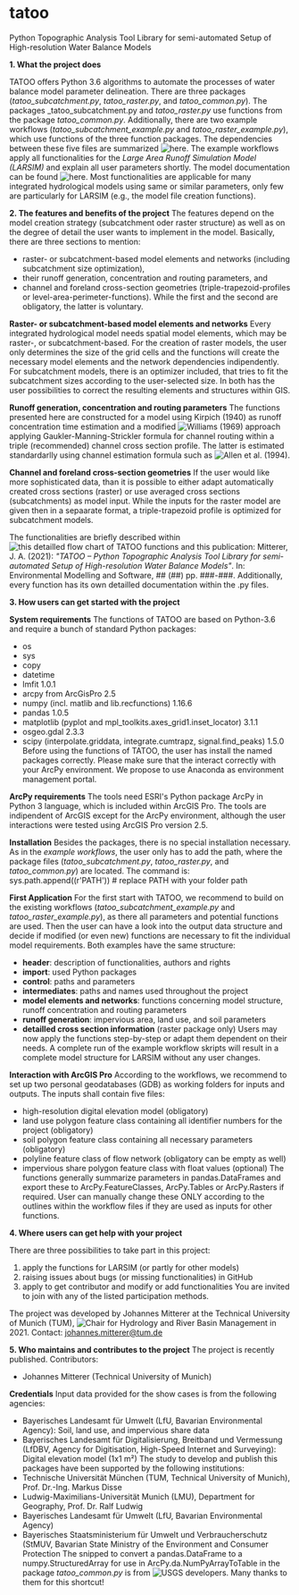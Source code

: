 # tatoo
 Python Topographic Analysis Tool Library for semi-automated Setup of High-resolution Water Balance Models

**1. What the project does**

TATOO offers Python 3.6 algorithms to automate the processes of water balance model parameter delineation. 
There are three packages (_tatoo_subcatchment.py_, _tatoo_raster.py_, and _tatoo_common.py_). The packages _tatoo_subcatchment.py and _tatoo_raster.py_ use functions from the package _tatoo_common.py_. Additionally, there are two example workflows (_tatoo_subcatchment_example.py_ and _tatoo_raster_example.py_), which use functions of the three function packages. The dependencies between these five files are summarized ![here](https://user-images.githubusercontent.com/85393122/121018779-1c181580-c79f-11eb-98d2-eec9cc303ffc.png).
The example workflows apply all functionalities for the _Large Area Runoff Simulation Model (LARSIM)_ and explain all user parameters shortly. The model documentation can be found ![here](https://www.larsim.info/en/the-model/). Most functionalities are  applicable for many integrated hydrological models using same or similar parameters, only few are particularly for LARSIM (e.g., the model file creation functions).

**2. The features and benefits of the project**
The features depend on the model creation strategy (subcatchment oder raster structure) as well as on the degree of detail the user wants to implement in the model. Basically, there are three sections to mention:
* raster- or subcatchment-based model elements and networks (including subcatchment size optimization), 
* their runoff generation, concentration and routing parameters, and 
* channel and foreland cross-section geometries (triple-trapezoid-profiles or level-area-perimeter-functions). 
While the first and the second are obligatory, the latter is voluntary. 

**Raster- or subcatchment-based model elements and networks**
Every integrated hydrological model needs spatial model elements, which may be raster-, or subcatchment-based. For the creation of raster models, the user only determines the size of the grid cells and the functions will create the necessary model elements and the network dependencies indipendently. For subcatchment models, there is an optimizer included, that tries to fit the subcatchment sizes according to the user-selected size. In both has the user possibilities to correct the resulting elements and structures within GIS.

**Runoff generation, concentration and routing parameters**
The functions presented here are constructed for a model using Kirpich (1940) as runoff concentration time estimation and a modified ![Williams (1969)](https://doi.org/10.13031/2013.38772) approach applying Gaukler-Manning-Strickler formula for channel routing within a triple (recommended) channel cross section profile. The latter is estimated standardarlly using channel estimation formula such as ![Allen et al. (1994)](https://doi.org/10.1111/j.1752-1688.1994.tb03321.x).

**Channel and foreland cross-section geometries**
If the user would like more sophisticated data, than it is possible to either adapt automatically created cross sections (raster) or use averaged cross sections (subcatchments) as model input. While the inputs for the raster model are given then in a sepaarate format, a triple-trapezoid profile is optimized for subcatchment models.

The functionalities are briefly described within ![this detailled flow chart of TATOO functions](https://user-images.githubusercontent.com/85393122/121018538-d8251080-c79e-11eb-8a3d-deeeb824be18.png) and this publication:
Mitterer, J. A. (2021): _"TATOO – Python Topographic Analysis Tool Library for semi-automated Setup of High-resolution Water Balance Models"_. In: Environmental Modelling and Software, ## (##) pp. ###-###.
Additionally, every function has its own detailled documentation within the .py files.

**3. How users can get started with the project**

**System requirements**
The functions of TATOO are based on Python-3.6 and require a bunch of standard Python packages:
* os
* sys
* copy
* datetime
* lmfit 1.0.1
* arcpy from ArcGisPro 2.5
* numpy (incl. matlib and lib.recfunctions) 1.16.6
* pandas 1.0.5
* matplotlib (pyplot and mpl_toolkits.axes_grid1.inset_locator) 3.1.1
* osgeo.gdal 2.3.3
* scipy (interpolate.griddata, integrate.cumtrapz, signal.find_peaks) 1.5.0
Before using the functions of TATOO, the user has install the named packages correctly. Please make sure that the interact correctly with your ArcPy environment. We propose to use Anaconda as environment management portal. 

**ArcPy requirements**
The tools need ESRI's Python package ArcPy in Python 3 language, which is included within ArcGIS Pro. The tools are indipendent of ArcGIS except for the ArcPy environment, although the user interactions were tested using ArcGIS Pro version 2.5. 

**Installation**
Besides the packages, there is no special installation necessary. As in the _example workflows_, the user only has to add the path, where the package files (_tatoo_subcatchment.py_, _tatoo_raster.py_, and _tatoo_common.py_) are located. The command is:
sys.path.append((r'PATH')) # replace PATH with your folder path

**First Application**
For the first start with TATOO, we recommend to build on the existing workflows (_tatoo_subcatchment_example.py_ and _tatoo_raster_example.py_), as there all parameters and potential functions are used. Then the user can have a look into the output data structure and decide if modified (or even new) functions are necessary to fit the individual model requirements. Both examples have the same structure:
* **header**: description of functionalities, authors and rights
* **import**: used Python packages
* **control**: paths and parameters
* **intermediates**: paths and names used throughout the project
* **model elements and networks**: functions concerning model structure, runoff concentration and routing parameters
* **runoff generation**: impervious area, land use, and soil parameters
* **detailled cross section information** (raster package only)
Users may now apply the functions step-by-step or adapt them dependent on their needs. A complete run of the example workflow skripts will result in a complete model structure for LARSIM without any user changes.

**Interaction with ArcGIS Pro**
According to the workflows, we recommend to set up two personal geodatabases (GDB) as working folders for inputs and outputs. The inputs shall contain five files:
* high-resolution digital elevation model (obligatory)
* land use polygon feature class containing all identifier numbers for the project (obligatory)
* soil polygon feature class containing all necessary parameters (obligatory)
* polyline feature class of flow network (obligatory can be empty as well)
* impervious share polygon feature class with float values (optional)
The functions generally summarize parameters in pandas.DataFrames and export these to ArcPy.FeatureClasses, ArcPy.Tables or ArcPy.Rasters if required. User can manually change these ONLY according to the outlines within the workflow files if they are used as inputs for other functions.

**4. Where users can get help with your project**

There are three possibilities to take part in this project:
1. apply the functions for LARSIM (or partly for other models)
2. raising issues about bugs (or missing functionalities) in GitHub 
3. apply to get contributor and modify or add functionalities
You are invited to join with any of the listed participation methods.

The project was developed by Johannes Mitterer at the Technical University of Munich (TUM), ![Chair for Hydrology and River Basin Management](https://www.bgu.tum.de/en/hydrologie/home/) in 2021. Contact: johannes.mitterer@tum.de

**5. Who maintains and contributes to the project**
The project is recently published. Contributors:
* Johannes Mitterer (Technical University of Munich)

**Credentials**
Input data provided for the show cases is from the following agencies:
* Bayerisches Landesamt für Umwelt (LfU, Bavarian Environmental Agency): Soil, land use, and impervious share data
* Bayerisches Landesamt für Digitalisierung, Breitband und Vermessung (LfDBV, Agency for Digitisation, High-Speed Internet and Surveying): Digital elevation model (1x1 m²)
The study to develop and publish this packages have been supported by the following institutions:
* Technische Universität München (TUM, Technical University of Munich), Prof. Dr.-Ing. Markus Disse
* Ludwig-Maximilians-Universität Munich (LMU), Department for Geography, Prof. Dr. Ralf Ludwig
* Bayerisches Landesamt für Umwelt (LfU, Bavarian Environmental Agency)
* Bayerisches Staatsministerium für Umwelt und Verbraucherschutz (StMUV, Bavarian State Ministry of the Environment and Consumer Protection
The snipped to convert a pandas.DataFrame to a numpy.StructuredArray for use in ArcPy.da.NumPyArrayToTable in the package _tatoo_common.py_ is from ![USGS developers](https://my.usgs.gov/confluence/display/cdi/pandas.DataFrame+to+ArcGIS+Table). Many thanks to them for this shortcut!
